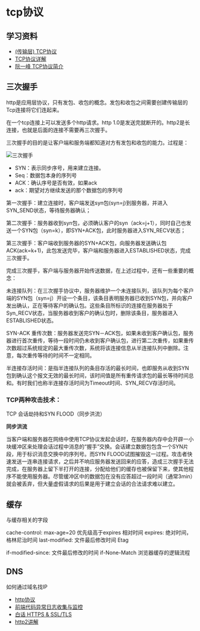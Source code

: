  # tcp协议

## 学习资料

- [(传输层) TCP协议](http://www.cnblogs.com/kzloser/articles/2582957.html)
- [TCP协议详解](https://www.jianshu.com/p/ef892323e68f)
- [阮一峰 TCP协议简介](http://www.ruanyifeng.com/blog/2017/06/tcp-protocol.html)

## 三次握手

http是应用层协议，只有发包、收包的概念。发包和收包之间需要创建传输层的Tcp连接将它们连起来。

在一个tcp连接上可以发送多个http请求。http 1.0是发送完就断开的。http2是长连接，也就是后面的连接不需要再三次握手。

三次握手的目的是让客户端和服务端都知道对方有发包和收包的能力。过程是：

![三次握手](./imgs/shake-hands.png)

- SYN：表示同步序号，用来建立连接。
- Seq：数据包本身的序列号
- ACK：确认序号是否有效，如果ack
- ack：期望对方继续发送的那个数据包的序列号

第一次握手：建立连接时，客户端发送syn包(syn=j)到服务器，并进入SYN_SEND状态，等待服务器确认；

第二次握手：服务器收到syn包，必须确认客户的syn（ack=j+1），同时自己也发送一个SYN包（syn=k），即SYN+ACK包，此时服务器进入SYN_RECV状态；

第三次握手：客户端收到服务器的SYN+ACK包，向服务器发送确认包ACK(ack=k+1)，此包发送完毕，客户端和服务器进入ESTABLISHED状态，完成三次握手。

完成三次握手，客户端与服务器开始传送数据，在上述过程中，还有一些重要的概念：

未连接队列：在三次握手协议中，服务器维护一个未连接队列，该队列为每个客户端的SYN包（syn=j）开设一个条目，该条目表明服务器已收到SYN包，并向客户发出确认，正在等待客户的确认包。这些条目所标识的连接在服务器处于Syn_RECV状态，当服务器收到客户的确认包时，删除该条目，服务器进入ESTABLISHED状态。

SYN-ACK 重传次数：服务器发送完SYN－ACK包，如果未收到客户确认包，服务器进行首次重传，等待一段时间仍未收到客户确认包，进行第二次重传，如果重传次数超过系统规定的最大重传次数，系统将该连接信息从半连接队列中删除。注意，每次重传等待的时间不一定相同。

半连接存活时间：是指半连接队列的条目存活的最长时间，也即服务从收到SYN包到确认这个报文无效的最长时间，该时间值是所有重传请求包的最长等待时间总和。有时我们也称半连接存活时间为Timeout时间、SYN_RECV存活时间。

### TCP两种攻击技术：

TCP 会话劫持和SYN FLOOD（同步洪流）

**同步洪流**

当客户端和服务器在网络中使用TCP协议发起会话时，在服务器内存中会开辟一小块缓冲区来处理会话过程中消息的“握手”交换。会话建立数据包包含一个SYN片段，用于标识消息交换中的序列号。而SYN FLOOD试图摧毁这一过程。攻击者快速发送一连串连接请求，之后并不响应服务器发送回来的应答，造成三次握手无法完成，在服务器上留下半打开的连接，分配给他们的缓存也被保留下来，使其他程序不能使用服务器。尽管缓冲区中的数据包在没有应答超过一段时间（通常3min）就会被丢弃，但大量虚假请求的后果是用于建立会话的合法请求难以建立。



## 缓存

与缓存相关的字段

cache-control: max-age=20 优先级高于expires  相对时间
expires:    绝对时间，格林尼治时间
last-modified: 文件最后修改时间
Etag

if-modified-since: 文件最后修改的时间
if-None-Match
浏览器缓存的逻辑流程

## DNS

如何通过域名找IP


- [http协议](http://www.cnblogs.com/TankXiao/category/415412.html)
- [前端代码异常日志收集与监控](http://www.cnblogs.com/hustskyking/p/fe-monitor.html)
- [白话 HTTPS & SSL/TLS](https://www.jianshu.com/p/992bad24412e)
- [http2讲解](https://ye11ow.gitbooks.io/http2-explained/content/)
